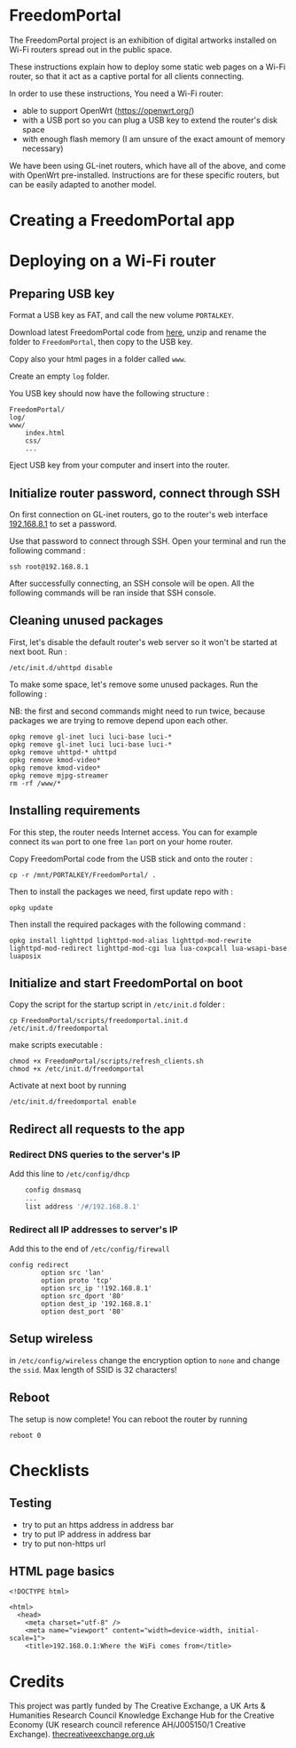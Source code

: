 FreedomPortal
==============

The FreedomPortal project is an exhibition of digital artworks installed on Wi-Fi routers spread out in the public space.

These instructions explain how to deploy some static web pages on a Wi-Fi router, so that it act as a captive portal for all clients connecting.

In order to use these instructions, You need a Wi-Fi router:

- able to support OpenWrt (https://openwrt.org/)
- with a USB port so you can plug a USB key to extend the router's disk space
- with enough flash memory (I am unsure of the exact amount of memory necessary)

We have been using GL-inet routers, which have all of the above, and come with OpenWrt pre-installed. Instructions are for these specific routers, but can be easily adapted to another model.


Creating a FreedomPortal app
==============================


Deploying on a Wi-Fi router
==============================


Preparing USB key
--------------------

Format a USB key as FAT, and call the new volume `PORTALKEY`.

Download latest FreedomPortal code from [here](https://github.com/sebpiq/FreedomPortal/archive/master.zip), unzip and rename the folder to `FreedomPortal`, then copy to the USB key. 

Copy also your html pages in a folder called `www`. 

Create an empty `log` folder. 

You USB key should now have the following structure :

```
FreedomPortal/
log/
www/
    index.html
    css/
    ...
```

Eject USB key from your computer and insert into the router.


Initialize router password, connect through SSH
------------------------------------------------

On first connection on GL-inet routers, go to the router's web interface [192.168.8.1](http://192.168.8.1) to set a password.

Use that password to connect through SSH. Open your terminal and run the following command :

```
ssh root@192.168.8.1
```

After successfully connecting, an SSH console will be open. All the following commands will be ran inside that SSH console.


Cleaning unused packages 
----------------------------

First, let's disable the default router's web server so it won't be started at next boot. Run :

```
/etc/init.d/uhttpd disable
```

To make some space, let's remove some unused packages. Run the following :

NB: the first and second commands might need to run twice, because packages we are trying to remove depend upon each other. 

```
opkg remove gl-inet luci luci-base luci-*
opkg remove gl-inet luci luci-base luci-*
opkg remove uhttpd-* uhttpd
opkg remove kmod-video*
opkg remove kmod-video*
opkg remove mjpg-streamer
rm -rf /www/*
```


Installing requirements
--------------------------

For this step, the router needs Internet access. You can for example connect its `wan` port to one free `lan` port on your home router.

Copy FreedomPortal code from the USB stick and onto the router :

```
cp -r /mnt/PORTALKEY/FreedomPortal/ .
```

Then to install the packages we need, first update repo with :

```
opkg update
```

Then install the required packages with the following command : 

```
opkg install lighttpd lighttpd-mod-alias lighttpd-mod-rewrite lighttpd-mod-redirect lighttpd-mod-cgi lua lua-coxpcall lua-wsapi-base luaposix
```


Initialize and start FreedomPortal on boot
-------------------------------------------

Copy the script for the startup script in `/etc/init.d` folder : 

```
cp FreedomPortal/scripts/freedomportal.init.d /etc/init.d/freedomportal
```

make scripts executable : 

```
chmod +x FreedomPortal/scripts/refresh_clients.sh
chmod +x /etc/init.d/freedomportal
```

Activate at next boot by running 

```
/etc/init.d/freedomportal enable
```


Redirect all requests to the app
------------------------------------

### Redirect DNS queries to the server's IP

Add this line to `/etc/config/dhcp`

```bash
    config dnsmasq
    ...
    list address '/#/192.168.8.1'
```


### Redirect all IP addresses to server's IP

Add this to the end of `/etc/config/firewall`

```
config redirect
        option src 'lan'
        option proto 'tcp'
        option src_ip '!192.168.8.1'
        option src_dport '80'
        option dest_ip '192.168.8.1'
        option dest_port '80'
```


Setup wireless
-----------------

in `/etc/config/wireless` change the encryption option to `none` and change the `ssid`. Max length of SSID is 32 characters!


Reboot
-------

The setup is now complete! You can reboot the router by running 

```
reboot 0
```

Checklists
=============

Testing
-----------

- try to put an https address in address bar
- try to put IP address in address bar
- try to put non-https url


HTML page basics
-------------------

```
<!DOCTYPE html>

<html>
  <head>
    <meta charset="utf-8" />
    <meta name="viewport" content="width=device-width, initial-scale=1">
    <title>192.168.0.1:Where the WiFi comes from</title>
```

Credits
==========

This project was partly funded by The Creative Exchange, a UK Arts & Humanities Research Council Knowledge Exchange Hub for the Creative Economy (UK research council reference AH/J005150/1 Creative Exchange). [thecreativeexchange.org.uk](http://thecreativeexchange.org.uk)